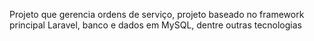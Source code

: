 Projeto que gerencia ordens de serviço, projeto baseado no framework principal Laravel, banco e dados em MySQL, dentre outras tecnologias
